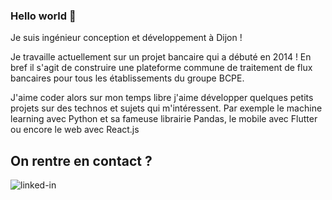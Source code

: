 ### Hello world 👋
Je suis ingénieur conception et développement à Dijon !

Je travaille actuellement sur un projet bancaire qui a débuté en 2014 ! 
En bref il s'agit de construire une plateforme commune de traitement de flux bancaires pour tous les établissements du groupe BCPE.

J'aime coder alors sur mon temps libre j'aime développer quelques petits projets sur des technos et sujets qui m'intéressent. Par exemple le machine learning avec Python et sa fameuse librairie Pandas, le mobile avec Flutter ou encore le web avec React.js

## On rentre en contact ?
[<img align="left" alt="linked-in" src="https://img.shields.io/badge/linkedin-%230077B5.svg?&style=for-the-badge&logo=linkedin&logoColor=white" />](https://www.linkedin.com/in/benjamin-latger/)
<br>
